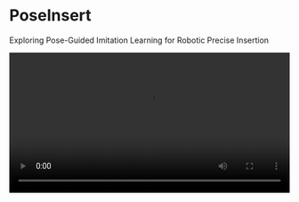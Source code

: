 # PoseInsert
Exploring Pose-Guided Imitation Learning for Robotic Precise Insertion


<video controls width="100%">
    <source src="/home/sunh/github/PoseInsert/assets/video.mp4" type="video/mp4">
    您的浏览器不支持 HTML5 视频标签。
</video>